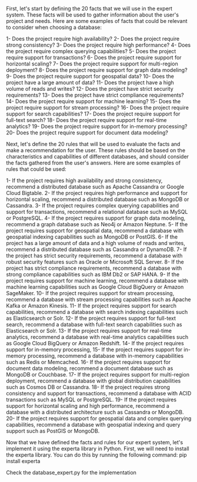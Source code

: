 First, let's start by defining the 20 facts that we will use in the expert system. These facts will be used to gather information about the user's project and needs. 
Here are some examples of facts that could be relevant to consider when choosing a database:

1-  Does the project require high availability?
2-  Does the project require strong consistency?
3-  Does the project require high performance?
4-  Does the project require complex querying capabilities?
5-  Does the project require support for transactions?
6-  Does the project require support for horizontal scaling?
7-  Does the project require support for multi-region deployment?
8-  Does the project require support for graph data modeling?
9-  Does the project require support for geospatial data?
10- Does the project have a large amount of data?
11- Does the project have a high volume of reads and writes?
12- Does the project have strict security requirements?
13- Does the project have strict compliance requirements?
14- Does the project require support for machine learning?
15- Does the project require support for stream processing?
16- Does the project require support for search capabilities?
17- Does the project require support for full-text search?
18- Does the project require support for real-time analytics?
19- Does the project require support for in-memory processing?
20- Does the project require support for document data modeling?

Next, let's define the 20 rules that will be used to evaluate the facts and make a recommendation for the user. 
These rules should be based on the characteristics and capabilities of different databases, and should consider the facts gathered from the user's answers. 
Here are some examples of rules that could be used:

1-  If the project requires high availability and strong consistency, recommend a distributed database such as Apache Cassandra or Google Cloud Bigtable.
2-  If the project requires high performance and support for horizontal scaling, recommend a distributed database such as MongoDB or Cassandra.
3-  If the project requires complex querying capabilities and support for transactions, recommend a relational database such as MySQL or PostgreSQL.
4-  If the project requires support for graph data modeling, recommend a graph database such as Neo4j or Amazon Neptune.
5-  If the project requires support for geospatial data, recommend a database with geospatial indexing capabilities such as MongoDB or PostGIS.
6-  If the project has a large amount of data and a high volume of reads and writes, recommend a distributed database such as Cassandra or DynamoDB.
7-  If the project has strict security requirements, recommend a database with robust security features such as Oracle or Microsoft SQL Server.
8-  If the project has strict compliance requirements, recommend a database with strong compliance capabilities such as IBM Db2 or SAP HANA.
9-  If the project requires support for machine learning, recommend a database with machine learning capabilities such as Google Cloud BigQuery or Amazon SageMaker.
10- If the project requires support for stream processing, recommend a database with stream processing capabilities such as Apache Kafka or Amazon Kinesis.
11- If the project requires support for search capabilities, recommend a database with search indexing capabilities such as Elasticsearch or Solr.
12- If the project requires support for full-text search, recommend a database with full-text search capabilities such as Elasticsearch or Solr.
13- If the project requires support for real-time analytics, recommend a database with real-time analytics capabilities such as Google Cloud BigQuery or Amazon Redshift.
14- If the project requires support for in-memory processing,
15- If the project requires support for in-memory processing, recommend a database with in-memory capabilities such as Redis or Memcached.
16- If the project requires support for document data modeling, recommend a document database such as MongoDB or Couchbase.
17- If the project requires support for multi-region deployment, recommend a database with global distribution capabilities such as Cosmos DB or Cassandra.
18- If the project requires strong consistency and support for transactions, recommend a database with ACID transactions such as MySQL or PostgreSQL.
19- If the project requires support for horizontal scaling and high performance, recommend a database with a distributed architecture such as Cassandra or MongoDB.
20- If the project requires support for geospatial data and complex querying capabilities, recommend a database with geospatial indexing and query support such as PostGIS or MongoDB.

Now that we have defined the facts and rules for our expert system, let's implement it using the experta library in Python.
First, we will need to install the experta library. You can do this by running the following command:
pip install experta

Check the database_expert.py for the implementation